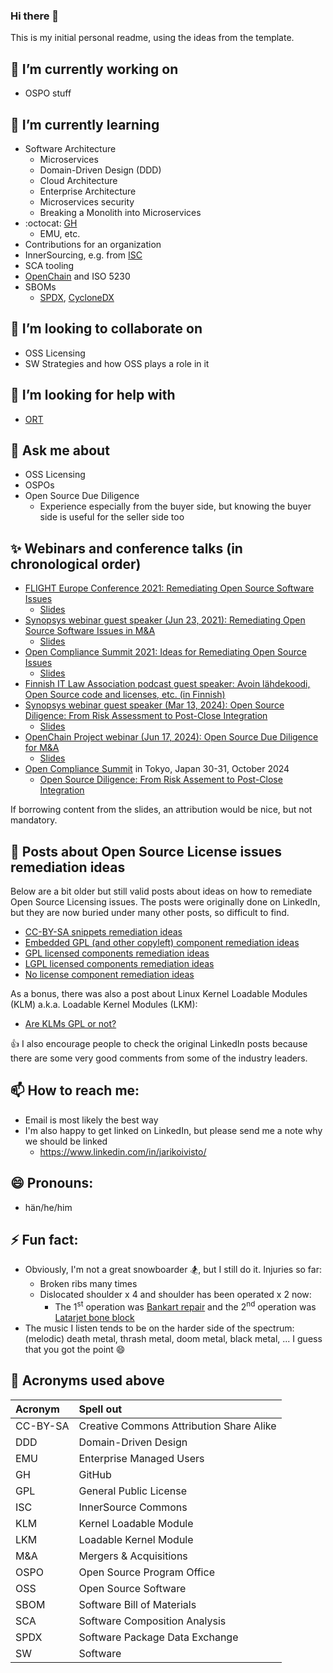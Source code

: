 ### Hi there 👋
This is my initial personal readme, using the ideas from the template. 

## 🔭 I’m currently working on
- OSPO stuff

## 🌱 I’m currently learning
- Software Architecture
  - Microservices
  - Domain-Driven Design (DDD)
  - Cloud Architecture
  - Enterprise Architecture
  - Microservices security
  - Breaking a Monolith into Microservices
- :octocat: [GH](https://github.com/)
  - EMU, etc.
- Contributions for an organization
- InnerSourcing, e.g. from [ISC](https://innersourcecommons.org/)
- SCA tooling
- [OpenChain](https://www.openchainproject.org/) and ISO 5230
- SBOMs
  - [SPDX](https://spdx.dev/), [CycloneDX](https://cyclonedx.org/)

## 👯 I’m looking to collaborate on
- OSS Licensing
- SW Strategies and how OSS plays a role in it

## 🤔 I’m looking for help with
- [ORT](https://github.com/oss-review-toolkit/ort)

## 💬 Ask me about
- OSS Licensing
- OSPOs
- Open Source Due Diligence
  - Experience especially from the buyer side, but knowing the buyer side is useful for the seller side too

## ✨ Webinars and conference talks (in chronological order)
- [FLIGHT Europe Conference 2021: Remediating Open Source Software Issues](https://events.bizzabo.com/FLIGHTEU2021/agenda/session/477512)
  - [Slides](Attachments/FLIGHT-Conference-Open-Source-Issues-Remediation-Jari-Koivisto-2021-04-20.pdf)
- [Synopsys webinar guest speaker (Jun 23, 2021): Remediating Open Source Software Issues in M&A](https://www.brighttalk.com/webcast/13983/486930/remediating-open-source-software-issues-in-m-a)
  - [Slides](Attachments/Remediating-OSS-License-Issues-in-MA-Jari-Koivisto-2021-06-23.pdf) 
- [Open Compliance Summit 2021: Ideas for Remediating Open Source Issues](https://ocs2021.sched.com/event/pcto)
  - [Slides](Attachments/Ideas-for-Remediating-Open-Source-Issues-Jari-Koivisto-2021-12-16.pdf) 
- [Finnish IT Law Association podcast guest speaker: Avoin lähdekoodi, Open Source code and licenses, etc. (in Finnish)](https://open.spotify.com/episode/16eN34dUNy9fxZEvcFiCmb)
- [Synopsys webinar guest speaker (Mar 13, 2024): Open Source Diligence: From Risk Assessment to Post-Close Integration](https://www.brighttalk.com/webcast/13983/605646)
  - [Slides](Attachments/Synopsys-webinar-Open-Source-DD-for-MA-2024-03-13.pdf)
- [OpenChain Project webinar (Jun 17, 2024): Open Source Due Diligence for M&A](https://openchainproject.org/news/2024/06/23/openchain-webinar-open-source-due-diligence-for-ma)
  - [Slides](Attachments/OpenChain%20-%20Open%20Source%20DD%20for%20M%5E0A%20-%202024-06-17.pdf)
- [Open Compliance Summit](https://events.linuxfoundation.org/open-compliance-summit/) in Tokyo, Japan 30-31, October 2024
  - [Open Source Diligence: From Risk Assement to Post-Close Integration](https://sched.co/1j5Bs) 

If borrowing content from the slides, an attribution would be nice, but not mandatory.

## 📂 Posts about Open Source License issues remediation ideas
Below are a bit older but still valid posts about ideas on how to remediate Open Source Licensing issues. The posts were originally done on LinkedIn, but they are now buried under many other posts, so difficult to find. 
- [CC-BY-SA snippets remediation ideas](oss_licensing_posts/cc_by_sa_snippet_remediation_ideas.md)
- [Embedded GPL (and other copyleft) component remediation ideas](oss_licensing_posts/embedded_gpl_remediation_ideas.md)
- [GPL licensed components remediation ideas](oss_licensing_posts/gpl_remediation_ideas.md)
- [LGPL licensed components remediation ideas](oss_licensing_posts/lgpl_issues_remediation_ideas.md)
- [No license component remediation ideas](oss_licensing_posts/no_license_remediation_ideas.md)

As a bonus, there was also a post about Linux Kernel Loadable Modules (KLM) a.k.a. Loadable Kernel Modules (LKM):
- [Are KLMs GPL or not?](oss_licensing_posts/klm_gpl_or_not.md)

👍 I also encourage people to check the original LinkedIn posts because there are some very good comments from some of the industry leaders. 

## 📫 How to reach me:
- Email is most likely the best way
- I'm also happy to get linked on LinkedIn, but please send me a note why we should be linked
  - https://www.linkedin.com/in/jarikoivisto/

## 😄 Pronouns:
- hän/he/him

## ⚡ Fun fact:
- Obviously, I'm not a great snowboarder :snowboarder:, but I still do it. Injuries so far:
  - Broken ribs many times
  - Dislocated shoulder x 4 and shoulder has been operated x 2 now:
    - The 1<sup>st</sup> operation was [Bankart repair](https://en.wikipedia.org/wiki/Bankart_repair) and the 2<sup>nd</sup> operation was [Latarjet bone block](https://en.wikipedia.org/wiki/Latarjet_procedure)
- The music I listen tends to be on the harder side of the spectrum: (melodic) death metal, thrash metal, doom metal, black metal, ... I guess that you got the point 😄

## :page_facing_up: Acronyms used above
| Acronym  | Spell out                                |
|:---------|:-----------------------------------------|
| CC-BY-SA | Creative Commons Attribution Share Alike |
| DDD      | Domain-Driven Design                     |
| EMU      | Enterprise Managed Users                 |
| GH       | GitHub                                   |
| GPL      | General Public License                   |
| ISC      | InnerSource Commons                      |
| KLM      | Kernel Loadable Module                   |
| LKM      | Loadable Kernel Module                   |
| M&A      | Mergers & Acquisitions                   |
| OSPO     | Open Source Program Office               |
| OSS      | Open Source Software                     |
| SBOM     | Software Bill of Materials               |
| SCA      | Software Composition Analysis            |
| SPDX     | Software Package Data Exchange           |
| SW       | Software                                 |



<!--
**winterrocks/winterrocks** is a ✨ _special_ ✨ repository because its `README.md` (this file) appears on your GitHub profile.

Here are some ideas to get you started:

- 🔭 I’m currently working on ...
- 🌱 I’m currently learning ...
- 👯 I’m looking to collaborate on ...
- 🤔 I’m looking for help with ...
- 💬 Ask me about ...
- 📫 How to reach me: ...
- 😄 Pronouns: ...
- ⚡ Fun fact: ...
-->
